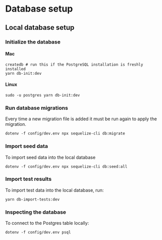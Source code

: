 # Database setup

## Local database setup

### Initialize the database

#### Mac
```
createdb # run this if the PostgreSQL installation is freshly installed
yarn db-init:dev
```

#### Linux
```
sudo -u postgres yarn db-init:dev

```

### Run database migrations
Every time a new migration file is added it must be run again to apply the migration.
```
dotenv -f config/dev.env npx sequelize-cli db:migrate
```

### Import seed data
To import seed data into the local database
```
dotenv -f config/dev.env npx sequelize-cli db:seed:all
```

### Import test results
To import test data into the local database, run:
```
yarn db-import-tests:dev
```

### Inspecting the database

To connect to the Postgres table locally:
```
dotenv -f config/dev.env psql
```
